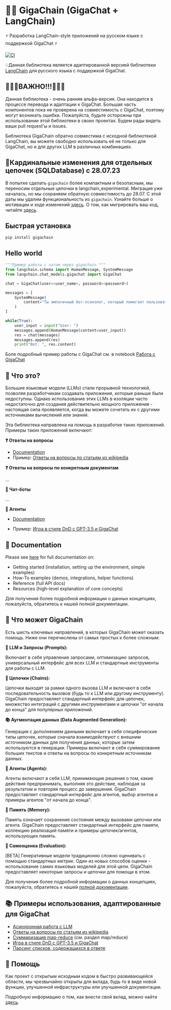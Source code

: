 # 🦜️🔗 GigaChain (GigaChat + LangChain)

⚡ Разработка LangChain-style приложений на русском языке с поддержкой GigaChat ⚡

<!--
[![Release Notes](https://img.shields.io/github/release/langchain-ai/langchain)](https://github.com/ai-forever/gigachain/releases)
-->
[![CI](https://github.com/ai-forever/gigachain/actions/workflows/langchain_ci.yml/badge.svg)](https://github.com/ai-forever/gigachain/actions/workflows/langchain_ci.yml)
<!--
[![Experimental CI](https://github.com/ai-forever/gigachain/actions/workflows/langchain_experimental_ci.yml/badge.svg)](https://github.com/ai-forever/gigachain/actions/workflows/langchain_experimental_ci.yml)
[![Downloads](https://static.pepy.tech/badge/langchain/month)](https://pepy.tech/project/langchain)
[![License: MIT](https://img.shields.io/badge/License-MIT-yellow.svg)](https://opensource.org/licenses/MIT)
[![Twitter](https://img.shields.io/twitter/url/https/twitter.com/langchainai.svg?style=social&label=Follow%20%40LangChainAI)](https://twitter.com/langchainai)
[![](https://dcbadge.vercel.app/api/server/6adMQxSpJS?compact=true&style=flat)](https://discord.gg/6adMQxSpJS)
[![Open in Dev Containers](https://img.shields.io/static/v1?label=Dev%20Containers&message=Open&color=blue&logo=visualstudiocode)](https://vscode.dev/redirect?url=vscode://ms-vscode-remote.remote-containers/cloneInVolume?url=https://github.com/langchain-ai/langchain)
[![Open in GitHub Codespaces](https://github.com/codespaces/badge.svg)](https://codespaces.new/langchain-ai/langchain)
[![GitHub star chart](https://img.shields.io/github/stars/langchain-ai/langchain?style=social)](https://star-history.com/#langchain-ai/langchain)
[![Dependency Status](https://img.shields.io/librariesio/github/langchain-ai/langchain)](https://libraries.io/github/langchain-ai/langchain)
[![Open Issues](https://img.shields.io/github/issues-raw/langchain-ai/langchain)](https://github.com/ai-forever/gigachain/issues)
-->

<!-- Ищете версию на JS/TS? Ознакомьтесь с [LangChain.js](https://github.com/hwchase17/langchainjs).-->

💡Данная библиотека является адаптированной версией библиотеки [LangChain](https://github.com/langchain-ai/langchain) для русского языка с поддержкой GigaChat.

<!--
**Production Support:** As you move your LangChains into production, we'd love to offer more hands-on support.
Fill out [this form](https://airtable.com/appwQzlErAS2qiP0L/shrGtGaVBVAz7NcV2) to share more about what you're building, and our team will get in touch.
-->

## 🚨🚨🚨ВАЖНО!!!🚨🚨🚨

Данная библиотека - очень ранняя альфа-версия. Она находится в процессе перевода и адаптации к GigaChat. Большая часть компонентов пока не проверена на совместимость с GigaChat, поэтому могут возникать ошибки. Пожалуйста, будьте осторожны при использовании этой библиотеки в своих проектах. Будем рады видеть ваши pull request'ы и issues.

Библиотека GigaChain обратно совместима с исходной библиотекой LangChain, вы можете свободно использовать её не только для GigaChat, но и для других LLM в различных комбинациях.

## 🚨Кардинальные изменения для отдельных цепочек (SQLDatabase) с 28.07.23

В попытке сделать `gigachain` более компактным и безопасным, мы переносим отдельные цепочки в langchain_experimental.
Миграция уже началась, но мы сохраняем обратную совместимость до 28.07.
С этой даты мы удалим функциональность из `gigachain`.
Узнайте больше о мотивации и ходе изменений [здесь](https://github.com/hwchase17/langchain/discussions/8043).
О том, как мигрировать ваш код, читайте [здесь](MIGRATE.md).

## Быстрая установка

`pip install gigachain`
<!--
`pip install langchain`
or
`pip install langsmith && conda install langchain -c conda-forge`
-->

## Hello world
```python
"""Пример работы с чатом через gigachain """
from langchain.schema import HumanMessage, SystemMessage
from langchain.chat_models.gigachat import GigaChat

chat = GigaChat(user=<user_name>, password=<password>)

messages = [
    SystemMessage(
        content="Ты эмпатичный бот-психолог, который помогает пользователю решить его проблемы."
    )
]

while(True):
    user_input = input("User: ")
    messages.append(HumanMessage(content=user_input))
    res = chat(messages)
    messages.append(res)
    print("Bot: ", res.content)
```

Боле подробный пример работы с GigaChat см. в notebook [Работа с GigaChat](docs/extras/integrations/chat/gigachat.ipynb)

## 🤔 Что это?

Большие языковые модели (LLMs) стали прорывной технологией, позволяя разработчикам создавать приложения, которые раньше были недоступны. Однако использование этих LLMs в изоляции часто недостаточно для создания действительно мощного приложения - настоящая сила проявляется, когда вы можете сочетать их с другими источниками вычислений или знаний.

Эта библиотека направлена на помощь в разработке таких приложений. Примеры таких приложений включают:

**❓ Ответы на вопросы**

- [Documentation](https://python.langchain.com/docs/use_cases/question_answering/)
- Пример: [Ответы на вопросы по статьям из wikipedia](https://github.com/ai-forever/gigachain/blob/master/docs/extras/integrations/retrievers/wikipedia.ipynb)

**❓ Ответы на вопросы по конкретным документам**

...
<!--- [Documentation](https://python.langchain.com/docs/use_cases/question_answering/)
- Полный пример: [Question Answering over Notion Database](https://github.com/hwchase17/notion-qa)
-->
**💬 Чат-боты**

...
<!-- - [Documentation](https://python.langchain.com/docs/use_cases/chatbots/)
- Полный пример: [Chat-LangChain](https://github.com/hwchase17/chat-langchain)
-->
**🤖 Агенты**

- [Documentation](https://python.langchain.com/docs/modules/agents/)
<!--- Полный пример: [GPT+WolframAlpha](https://huggingface.co/spaces/JavaFXpert/Chat-GPT-LangChain)-->
- Пример: [Игра в стиле DnD с GPT-3.5 и GigaChat](docs/extras/use_cases/agent_simulations/multi_llm_thre_player_dnd.ipynb)

## 📖 Documentation

Please see [here](https://python.langchain.com) for full documentation on:

- Getting started (installation, setting up the environment, simple examples)
- How-To examples (demos, integrations, helper functions)
- Reference (full API docs)
- Resources (high-level explanation of core concepts)






Для получения более подробной информации о данных концепциях, пожалуйста, обратитесь к нашей полной документации.




## 🚀 Что может GigaChain

Есть шесть ключевых направлений, в которых GigaChain может оказать помощь. Ниже они перечислены от самых простых к более сложным:

**📃 LLM и Запросы (Prompts):**

Включает в себя управление запросами, оптимизацию запросов, универсальный интерфейс для всех LLM и стандартные инструменты для работы с LLM.

**🔗 Цепочки (Chains):**

Цепочки выходят за рамки одного вызова LLM и включают в себя последовательность вызовов (будь то к LLM или другому инструменту). GigaChain предоставляет стандартный интерфейс для цепочек, множество интеграций с другими инструментами и цепочки "от начала до конца" для популярных приложений.

**📚 Аугментация данных (Data Augmented Generation):**

Генерация с дополнением данными включает в себя специфические типы цепочек, которые сначала взаимодействуют с внешним источником данных для получения данных, которые затем используются в генерации. Примеры включают в себя суммирование больших текстов и ответы на вопросы по конкретным источникам данных.

**🤖 Агенты (Agents):**

Агенты включают в себя LLM, принимающие решения о том, какие действия предпринимать, выполняя это действие, наблюдая за результатом и повторяя процесс до завершения. GigaChain предоставляет стандартный интерфейс для агентов, выбор агентов и примеры агентов "от начала до конца".

**🧠 Память (Memory):**

Память означает сохранение состояния между вызовами цепочки или агента. GigaChain предоставляет стандартный интерфейс для памяти, коллекцию реализаций памяти и примеры цепочек/агентов, использующих память.

**🧐 Самооценка (Evaluation):**

[BETA] Генеративные модели традиционно сложно оценивать с помощью стандартных метрик. Один из новых способов оценки - использование самих языковых моделей для этой цели. GigaChain предоставляет некоторые запросы и цепочки для помощи в этом.

Для получения более подробной информации о данных концепциях, пожалуйста, обратитесь к нашей [полной документации](https://python.langchain.com).

## 📚 Примеры использования, адаптированные для GigaChat

- [Асинхронная работа с LLM](docs/extras/modules/model_io/models/llms/async_llm.ipynb)
- [Ответы на вопросы по статьям из wikipedia](docs/extras/integrations/retrievers/wikipedia.ipynb)
- [Суммаризация map-reduce](docs/extras/use_cases/summarization.ipynb) (см. раздел map/reduce)
- [Игра в стиле DnD с GPT-3.5 и GigaChat](docs/extras/use_cases/agent_simulations/multi_llm_thre_player_dnd.ipynb)
- [Парсинг списков, содержащихся в ответе](libs/langchain/langchain/output_parsers/list.py)

## 💁 Помощь

Как проект с открытым исходным кодом в быстро развивающейся области, мы чрезвычайно открыты для вклада, будь то в виде новой функции, улучшенной инфраструктуры или улучшенной документации.

Подробную информацию о том, как внести свой вклад, можно найти [здесь](.github/CONTRIBUTING.md).
